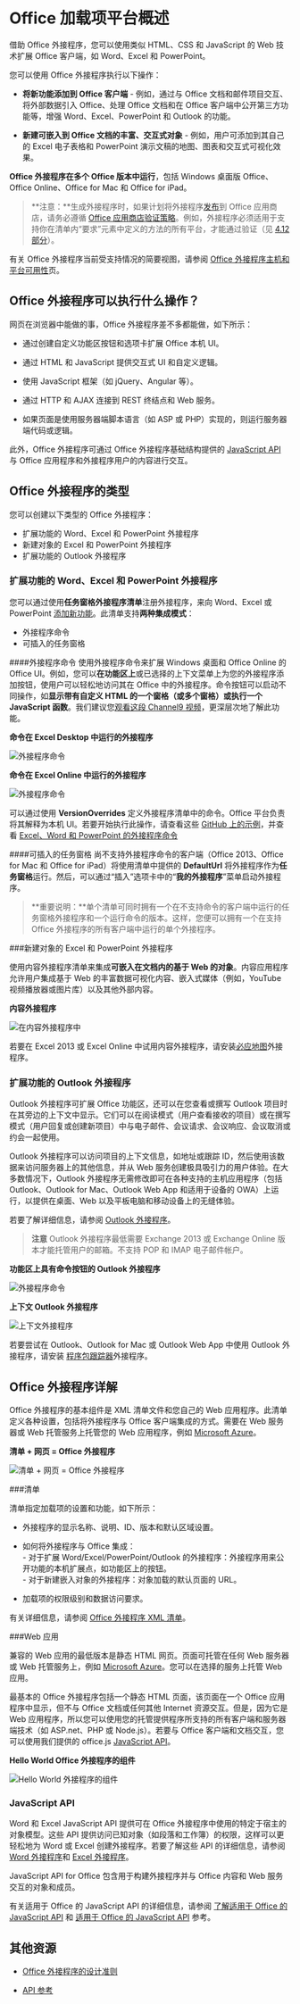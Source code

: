 
# <a name="office-add-ins-platform-overview"></a>Office 加载项平台概述

借助 Office 外接程序，您可以使用类似 HTML、CSS 和 JavaScript 的 Web 技术扩展 Office 客户端，如 Word、Excel 和 PowerPoint。 

您可以使用 Office 外接程序执行以下操作： 


-  **将新功能添加到 Office 客户端** - 例如，通过与 Office 文档和邮件项目交互、将外部数据引入 Office、处理 Office 文档和在 Office 客户端中公开第三方功能等，增强 Word、Excel、PowerPoint 和 Outlook 的功能。 
    
-  **新建可嵌入到 Office 文档的丰富、交互式对象** - 例如，用户可添加到其自己的 Excel 电子表格和 PowerPoint 演示文稿的地图、图表和交互式可视化效果。
    
**Office 外接程序在多个 Office 版本中运行**，包括 Windows 桌面版 Office、Office Online、Office for Mac 和 Office for iPad。

>**注意：**生成外接程序时，如果计划将外接程序[发布](../publish/publish.md)到 Office 应用商店，请务必遵循 [Office 应用商店验证策略](https://msdn.microsoft.com/en-us/library/jj220035.aspx)。例如，外接程序必须适用于支持你在清单内“要求”元素中定义的方法的所有平台，才能通过验证（见 [4.12 部分](https://msdn.microsoft.com/en-us/library/jj220035.aspx#Anchor_3)）。

有关 Office 外接程序当前受支持情况的简要视图，请参阅 [Office 外接程序主机和平台可用性](http://dev.office.com/add-in-availability)页。 

## <a name="what-can-an-office-add-in-do"></a>Office 外接程序可以执行什么操作？

网页在浏览器中能做的事，Office 外接程序差不多都能做，如下所示：

- 通过创建自定义功能区按钮和选项卡扩展 Office 本机 UI。

- 通过 HTML 和 JavaScript 提供交互式 UI 和自定义逻辑。
    
- 使用 JavaScript 框架（如 jQuery、Angular 等）。
    
- 通过 HTTP 和 AJAX 连接到 REST 终结点和 Web 服务。
    
- 如果页面是使用服务器端脚本语言（如 ASP 或 PHP）实现的，则运行服务器端代码或逻辑。
    

此外，Office 外接程序可通过 Office 外接程序基础结构提供的 [JavaScript API](../../docs/develop/understanding-the-javascript-api-for-office.md) 与 Office 应用程序和外接程序用户的内容进行交互。 




## <a name="types-of-office-add-ins"></a>Office 外接程序的类型

您可以创建以下类型的 Office 外接程序：
 
- 扩展功能的 Word、Excel 和 PowerPoint 外接程序
- 新建对象的 Excel 和 PowerPoint 外接程序
- 扩展功能的 Outlook 外接程序

### <a name="word-excel-and-powerpoint-add-ins-that-extend-functionality"></a>扩展功能的 Word、Excel 和 PowerPoint 外接程序 
您可以通过使用**任务窗格外接程序清单**注册外接程序，来向 Word、Excel 或 PowerPoint [添加新功能](../design/add-in-commands.md)。此清单支持**两种集成模式**：

- 外接程序命令
- 可插入的任务窗格

####<a name="add-in-commands"></a>外接程序命令
使用外接程序命令来扩展 Windows 桌面和 Office Online 的 Office UI。例如，您可以**在功能区上**或已选择的上下文菜单上为您的外接程序添加按钮，使用户可以轻松地访问其在 Office 中的外接程序。命令按钮可以启动不同操作，如**显示带有自定义 HTML 的一个窗格（或多个窗格）**或**执行一个 JavaScript 函数**。我们建议您[观看这段 Channel9 视频](https://channel9.msdn.com/events/Build/2016/P551)，更深层次地了解此功能。

**命令在 Excel Desktop 中运行的外接程序**
![外接程序命令](../../images/addincommands1.png)

**命令在 Excel Online 中运行的外接程序**
![外接程序命令](../../images/addincommands2.png)

可以通过使用 **VersionOverrides** 定义外接程序清单中的命令。Office 平台负责将其解释为本机 UI。若要开始执行此操作，请查看这些 [GitHub 上的示例](https://github.com/OfficeDev/Office-Add-in-Commands-Samples/)，并查看 [Excel、Word 和 PowerPoint 的外接程序命令](../design/add-in-commands.md)

####<a name="insertable-taskpanes"></a>可插入的任务窗格
尚不支持外接程序命令的客户端（Office 2013、Office for Mac 和 Office for iPad）将使用清单中提供的 **DefaultUrl** 将外接程序作为**任务窗格**运行。然后，可以通过“插入”选项卡中的“**我的外接程序**”菜单启动外接程序。 

>**重要说明：**单个清单可同时拥有一个在不支持命令的客户端中运行的任务窗格外接程序和一个运行命令的版本。这样，您便可以拥有一个在支持 Office 外接程序的所有客户端中运行的单个外接程序。
 
###<a name="excel-and-powerpoint-add-ins-that-create-new-objects"></a>新建对象的 Excel 和 PowerPoint 外接程序 

使用内容外接程序清单来集成**可嵌入在文档内的基于 Web 的对象**。内容应用程序允许用户集成基于 Web 的丰富数据可视化内容、嵌入式媒体（例如，YouTube 视频播放器或图片库）以及其他外部内容。

**内容外接程序**

![在内容外接程序中](../../images/DK2_AgaveOverview05.png)

若要在 Excel 2013 或 Excel Online 中试用内容外接程序，请安装[必应地图](https://store.office.com/bing-maps-WA102957661.aspx?assetid=WA102957661)外接程序。

### <a name="outlook-add-ins-that-extend-functionality"></a>扩展功能的 Outlook 外接程序

Outlook 外接程序可扩展 Office 功能区，还可以在您查看或撰写 Outlook 项目时在其旁边的上下文中显示。它们可以在阅读模式（用户查看接收的项目）或在撰写模式（用户回复或创建新项目）中与电子邮件、会议请求、会议响应、会议取消或约会一起使用。 

Outlook 外接程序可以访问项目的上下文信息，如地址或跟踪 ID，然后使用该数据来访问服务器上的其他信息，并从 Web 服务创建极具吸引力的用户体验。在大多数情况下，Outlook 外接程序无需修改即可在各种支持的主机应用程序（包括 Outlook、Outlook for Mac、Outlook Web App 和适用于设备的 OWA）上运行，以提供在桌面、Web 以及平板电脑和移动设备上的无缝体验。

若要了解详细信息，请参阅 [Outlook 外接程序](../outlook/outlook-add-ins.md)。

 >**注意** Outlook 外接程序最低需要 Exchange 2013 或 Exchange Online 版本才能托管用户的邮箱。不支持 POP 和 IMAP 电子邮件帐户。

**功能区上具有命令按钮的 Outlook 外接程序**

![外接程序命令](../../images/41e46a9c-19ec-4ccc-98e6-a227283623d1.png)

**上下文 Outlook 外接程序**

![上下文外接程序](../../images/DK2_AgaveOverview06.png)

若要尝试在 Outlook、Outlook for Mac 或 Outlook Web App 中使用 Outlook 外接程序，请安装 [程序包跟踪器](https://store.office.com/package-tracker-WA104162083.aspx?assetid=WA104162083)外接程序。

## <a name="anatomy-of-an-office-add-in"></a>Office 外接程序详解


Office 外接程序的基本组件是 XML 清单文件和您自己的 Web 应用程序。此清单定义各种设置，包括将外接程序与 Office 客户端集成的方式。需要在 Web 服务器或 Web 托管服务上托管您的 Web 应用程序，例如 [Microsoft Azure](../publish/host-an-office-add-in-on-microsoft-azure.md)。


**清单 + 网页 = Office 外接程序**
![清单 + 网页 = Office 外接程序](../../images/DK2_AgaveOverview01.png)

###<a name="manifest"></a>清单


清单指定加载项的设置和功能，如下所示：
    
- 外接程序的显示名称、说明、ID、版本和默认区域设置。
    
- 如何将外接程序与 Office 集成：     
      - 对于扩展 Word/Excel/PowerPoint/Outlook 的外接程序：外接程序用来公开功能的本机扩展点，如功能区上的按钮。     
      - 对于新建嵌入对象的外接程序：对象加载的默认页面的 URL。
       
    
- 加载项的权限级别和数据访问要求。
    
有关详细信息，请参阅 [Office 外接程序 XML 清单](../../docs/overview/add-in-manifests.md)。


###<a name="web-app"></a>Web 应用

兼容的 Web 应用的最低版本是静态 HTML 网页。页面可托管在任何 Web 服务器或 Web 托管服务上，例如 [Microsoft Azure](../publish/host-an-office-add-in-on-microsoft-azure.md)。您可以在选择的服务上托管 Web 应用。  

最基本的 Office 外接程序包括一个静态 HTML 页面，该页面在一个 Office 应用程序中显示，但不与 Office 文档或任何其他 Internet 资源交互。但是，因为它是 Web 应用程序，所以您可以使用您的托管提供程序所支持的所有客户端和服务器端技术（如 ASP.net、PHP 或 Node.js）。若要与 Office 客户端和文档交互，您可以使用我们提供的 office.js [JavaScript API](../../docs/develop/understanding-the-javascript-api-for-office.md)。 


**Hello World Office 外接程序的组件**

![Hello World 外接程序的组件](../../images/DK2_AgaveOverview07.png)

### <a name="javascript-apis"></a>JavaScript API

Word 和 Excel JavaScript API 提供可在 Office 外接程序中使用的特定于宿主的对象模型。这些 API 提供访问已知对象（如段落和工作簿）的权限，这样可以更轻松地为 Word 或 Excel 创建外接程序。若要了解这些 API 的详细信息，请参阅 [Word 外接程序](../word/word-add-ins-programming-overview.md)和 [Excel 外接程序](../excel/excel-add-ins-javascript-programming-overview.md)。

JavaScript API for Office 包含用于构建外接程序并与 Office 内容和 Web 服务交互的对象和成员。

有关适用于 Office 的 JavaScript API 的详细信息，请参阅 [了解适用于 Office 的 JavaScript API](../../docs/develop/understanding-the-javascript-api-for-office.md) 和 [适用于 Office 的 JavaScript API](../../reference/javascript-api-for-office.md) 参考。
    
## <a name="additional-resources"></a>其他资源

- [Office 外接程序的设计准则](../../docs/design/add-in-design.md)
    
- [API 参考](../../docs/develop/understanding-the-javascript-api-for-office.md)
    
